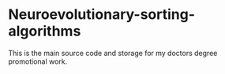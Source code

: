
# Neuroevolutionary-sorting-algorithms

This is the main source code and storage for my doctors degree promotional work.
